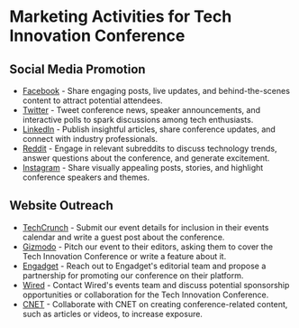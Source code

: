# Marketing Activities for Tech Innovation Conference

   ## Social Media Promotion

   - [Facebook](https://www.facebook.com/TechInnovationConference) - Share engaging posts, live updates, and behind-the-scenes content to attract potential attendees.
   - [Twitter](https://twitter.com/TechInnoConf) - Tweet conference news, speaker announcements, and interactive polls to spark discussions among tech enthusiasts.
   - [LinkedIn](https://www.linkedin.com/company/tech-innovation-conference/) - Publish insightful articles, share conference updates, and connect with industry professionals.
   - [Reddit](https://www.reddit.com/r/TechInnovationConference) - Engage in relevant subreddits to discuss technology trends, answer questions about the conference, and generate excitement.
   - [Instagram](https://www.instagram.com/techinnovationconf/) - Share visually appealing posts, stories, and highlight conference speakers and themes.

   ## Website Outreach

   - [TechCrunch](https://techcrunch.com/events/tech-innovation-conference/) - Submit our event details for inclusion in their events calendar and write a guest post about the conference.
   - [Gizmodo](https://gizmodo.com/contact) - Pitch our event to their editors, asking them to cover the Tech Innovation Conference or write a feature about it.
   - [Engadget](https://www.engadget.com/contact/) - Reach out to Engadget's editorial team and propose a partnership for promoting our conference on their platform.
   - [Wired](https://wired.com/contact) - Contact Wired's events team and discuss potential sponsorship opportunities or collaboration for the Tech Innovation Conference.
   - [CNET](https://www.cnet.com/contact/) - Collaborate with CNET on creating conference-related content, such as articles or videos, to increase exposure.

